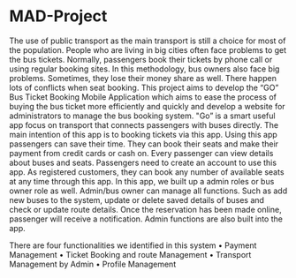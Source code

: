 # MAD-Project

The use of public transport as the main transport is still a choice for most of the population. People who are living in big cities often face problems to get the bus tickets. Normally, passengers book their tickets by phone call or using regular booking sites. In this methodology, bus owners also face big problems. Sometimes, they lose their money share as well. There happen lots of conflicts when seat booking. This project aims to develop the “GO” Bus Ticket Booking Mobile Application which aims to ease the process of buying the bus ticket more efficiently and quickly and develop a website for administrators to manage the bus booking system. 
"Go” is a smart useful app focus on transport that connects passengers with buses directly. The main intention of this app is to booking tickets via this app. Using this app passengers can save their time. They can book their seats and make their payment from credit cards or cash on. Every passenger can view details about buses and seats. Passengers need to create an account to use this app. As registered customers, they can book any number of available seats at any time through this app. In this app, we built up a admin roles or bus owner role as well.  Admin/bus owner can manage all functions. Such as add new buses to the system, update or delete saved details of buses and check or update route details. Once the reservation has been made online, passenger will receive a notification. Admin functions are also built into the app.


There are four functionalities we identified in this system
•	Payment Management
•	Ticket Booking and route Management
•	Transport Management by Admin
•	Profile Management



